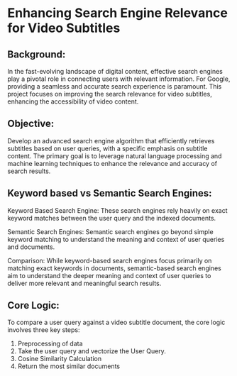 # Enhancing Search Engine Relevance for Video Subtitles

## Background:
In the fast-evolving landscape of digital content, effective search engines play a pivotal role in connecting users with relevant information. For Google, providing a seamless and accurate search experience is paramount. This project focuses on improving the search relevance for video subtitles, enhancing the accessibility of video content.

## Objective:
Develop an advanced search engine algorithm that efficiently retrieves subtitles based on user queries, with a specific emphasis on subtitle content. The primary goal is to leverage natural language processing and machine learning techniques to enhance the relevance and accuracy of search results.

## Keyword based vs Semantic Search Engines:
Keyword Based Search Engine: These search engines rely heavily on exact keyword matches between the user query and the indexed documents.

Semantic Search Engines: Semantic search engines go beyond simple keyword matching to understand the meaning and context of user queries and documents.

Comparison: While keyword-based search engines focus primarily on matching exact keywords in documents, semantic-based search engines aim to understand the deeper meaning and context of user queries to deliver more relevant and meaningful search results.

## Core Logic:
To compare a user query against a video subtitle document, the core logic involves three key steps:
1. Preprocessing of data
2. Take the user query and vectorize the User Query.
3. Cosine Similarity Calculation
4. Return the most similar documents
